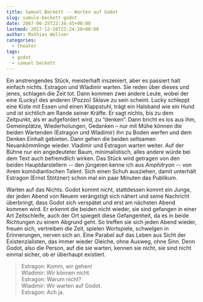 ```yaml
---
title: Samuel Beckett -- Warten auf Godot
slug: samule-beckett-godot
date: 2007-06-25T22:34:45+00:00
lastmod: 2017-12-16T22:24:28+00:00
author: Mathias Wellner
categories:
  - theater
tags:
  - godot
  - samuel beckett
---
```

Ein anstrengendes Stück, meisterhaft inszeniert, aber es passiert halt einfach nichts. Estragon und Wladimir warten. Sie reden über dieses und jenes, schlagen die Zeit tot. Dann kommen zwei andere Leute, wobei der eine (Lucky) des anderen (Pozzo) Sklave zu sein scheint. Lucky schleppt eine Kiste mit Essen und einen Klappstuhl, trägt ein Halsband wie ein Hund und ist sichtlich am Rande seiner Kräfte. Er sagt nichts, bis zu dem Zeitpunkt, als er aufgefordert wird, zu &#8220;denken&#8221;. Dann bricht es los aus ihm, Gemeinplätze, Wiederholungen, Gedanken &#8211; nur mit Mühe können die beiden Wartenden (Estragon und Wladimir) ihn zu Boden werfen und dem Denken Einhalt gebieten. Dann gehen die beiden seltsamen Neuankömmlinge wieder. Vladimir und Estragon warten weiter. Auf der Bühne nur ein angedeuteter Baum, minimalistisch, alles andere würde bei dem Text auch befremdlich wirken. Das Stück wird getragen von den beiden Hauptdarstellern -- den jüngeren kenne ich aus *Amphitryon* -- von ihrem komödiantischen Talent. Sich einen Schuh ausziehen, damit unterhält Estragon (Ernst Stötzner) schon mal ein paar Minuten das Publikum.

Warten auf das Nichts. Godot kommt nicht, stattdessen kommt ein Junge, der jeden Abend von Neuem verängstigt sich nähert und seine Nachricht überbringt, dass Godot sich verspätet und erst am nächsten Abend kommen wird. Er erkennt die beiden nicht wieder, sie sind gefangen in einer Art Zeitschleife, auch der Ort spiegelt diese Gefangenheit, da es in beide Richtungen zu einem Abgrund geht. So treffen sie sich jeden Abend wieder, freuen sich, vertreiben die Zeit, spielen Wortspiele, schwelgen in Erinnerungen, nerven sich an. Eine Parabel auf das Leben aus Sicht der Existenzialisten, das immer wieder Gleiche, ohne Ausweg, ohne Sinn. Denn Godot, also die Person, auf die sie warten, kennen sie nicht, sie sind nicht einmal sicher, ob er überhaupt existiert.

<blockquote class="blockquote">
Estragon: Komm, wir gehen!<br>
Wladimir: Wir können nicht.<br>
Estragon: Warum nicht?<br>
Wladimir: Wir warten auf Godot.<br>
Estragon: Ach ja.
</blockquote>